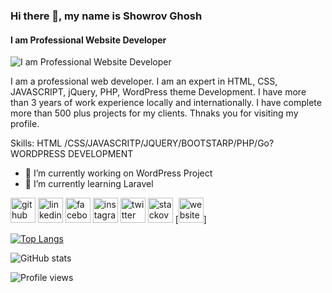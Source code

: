### Hi there 👋, my name is Showrov Ghosh
#### I am Professional Website Developer
![I am Professional Website Developer](https://draft.blogger.com/blog/posts/4891170793350994482?hl=en-GB)

I am a professional web developer. I am an expert in HTML, CSS, JAVASCRIPT, jQuery, PHP, WordPress theme Development. I have more than 3 years of work experience locally and internationally. I have complete more than 500 plus projects for my clients. Thnaks you for visiting my profile.

Skills:
HTML
/CSS/JAVASCRITP/JQUERY/BOOTSTARP/PHP/Go?WORDPRESS DEVELOPMENT

- 🔭 I’m currently working on WordPress Project 
- 🌱 I’m currently learning Laravel  



[<img src='https://www.flaticon.com/svg/static/icons/svg/270/270798.svg' alt='github' height='40'>](https://github.com/showrov4g)  [<img src='https://www.flaticon.com/svg/static/icons/svg/145/145807.svg' alt='linkedin' height='40'>](https://www.linkedin.com/in/showrov-ghosh-5280401b5/)  [<img src='https://www.flaticon.com/svg/static/icons/svg/145/145802.svg' alt='facebook' height='40'>](https://www.facebook.com/showrovghosh5)  [<img src='https://www.flaticon.com/svg/static/icons/svg/2111/2111463.svg' alt='instagram' height='40'>](https://www.instagram.com/ghoshshowrov/)  [<img src='https://www.flaticon.com/svg/static/icons/svg/145/145812.svg' alt='twitter' height='40'>](https://twitter.com/@showrov_ghosh)  [<img src='https://www.flaticon.com/svg/static/icons/svg/2111/2111628.svg' alt='stackoverflow' height='40'>](https://stackoverflow.com/users/15078936)  [<img src='https://www.flaticon.com/svg/static/icons/svg/975/975645.svg' alt='website' height='40'>]


[![Top Langs](https://github-readme-stats.vercel.app/api/top-langs/?username=showrov4g)](https://github.com/anuraghazra/github-readme-stats)

![GitHub stats](https://github-readme-stats.vercel.app/api?username=showrov4g&show_icons=true)  

![Profile views](https://gpvc.arturio.dev/showrov4g)  
